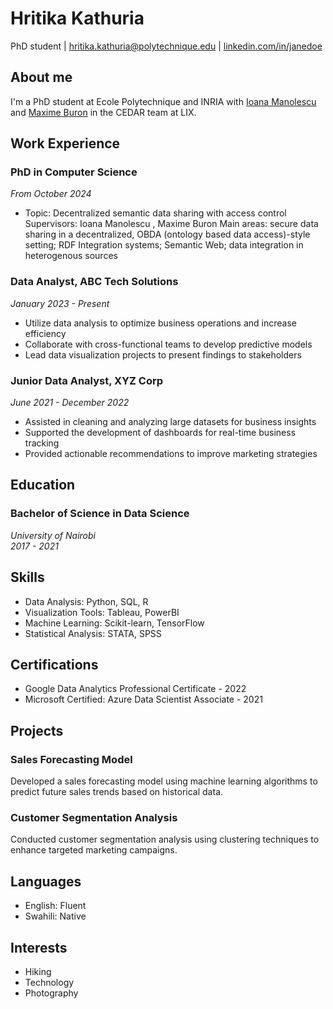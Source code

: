 # Hritika Kathuria
PhD student
| [hritika.kathuria@polytechnique.edu](mailto:hritika.kathuria@polytechnique.edu)
| [linkedin.com/in/janedoe](https://www2.linkedin.com/in/janedoe/)

## About me
I'm a PhD student at Ecole Polytechnique and INRIA with [Ioana Manolescu](https://pages.saclay.inria.fr/ioana.manolescu/) and [Maxime Buron](https://perso.limos.fr/~maburon/) in the CEDAR team at LIX. 

## Work Experience

### PhD in Computer Science
*From October 2024* 
- Topic: Decentralized semantic data sharing with access control
Supervisors: Ioana Manolescu , Maxime Buron
Main areas: secure data sharing in a decentralized, OBDA (ontology based data
access)-style setting; RDF Integration systems; Semantic Web; data integration
in heterogenous sources

### Data Analyst, ABC Tech Solutions
*January 2023 - Present*

- Utilize data analysis to optimize business operations and increase efficiency
- Collaborate with cross-functional teams to develop predictive models
- Lead data visualization projects to present findings to stakeholders

### Junior Data Analyst, XYZ Corp
*June 2021 - December 2022*

- Assisted in cleaning and analyzing large datasets for business insights
- Supported the development of dashboards for real-time business tracking
- Provided actionable recommendations to improve marketing strategies

## Education

### Bachelor of Science in Data Science  
*University of Nairobi*  
*2017 - 2021*

## Skills

- Data Analysis: Python, SQL, R
- Visualization Tools: Tableau, PowerBI
- Machine Learning: Scikit-learn, TensorFlow
- Statistical Analysis: STATA, SPSS

## Certifications

- Google Data Analytics Professional Certificate - 2022
- Microsoft Certified: Azure Data Scientist Associate - 2021

## Projects

### Sales Forecasting Model
Developed a sales forecasting model using machine learning algorithms to predict future sales trends based on historical data.

### Customer Segmentation Analysis
Conducted customer segmentation analysis using clustering techniques to enhance targeted marketing campaigns.

## Languages

- English: Fluent
- Swahili: Native

## Interests

- Hiking
- Technology
- Photography
